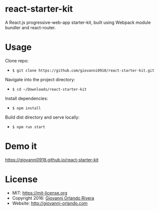 # react-starter-kit
A React.js progressive-web-app starter-kit, built using Webpack module bundler and react-router.

# Usage
Clone repo:
- `$ git clone https://github.com/giovanni0918/react-starter-kit.git`

Navigate into the project directory:
- `$ cd ~/Downloads/react-starter-kit`

Install dependencies:
- `$ npm install`

Build dist directory and serve locally:
- `$ npm run start`

# Demo it
<https://giovanni0918.github.io/react-starter-kit>

# License
- MIT: <https://mit-license.org>
- Copyright 2016: [Giovanni Orlando Rivera](https://github.com/giovanni0918)
- Website: <http://giovanni-orlando.com>
